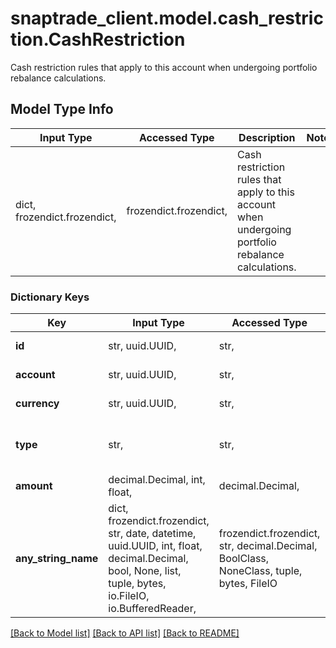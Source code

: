 # snaptrade_client.model.cash_restriction.CashRestriction

Cash restriction rules that apply to this account when undergoing portfolio rebalance calculations.

## Model Type Info
Input Type | Accessed Type | Description | Notes
------------ | ------------- | ------------- | -------------
dict, frozendict.frozendict,  | frozendict.frozendict,  | Cash restriction rules that apply to this account when undergoing portfolio rebalance calculations. | 

### Dictionary Keys
Key | Input Type | Accessed Type | Description | Notes
------------ | ------------- | ------------- | ------------- | -------------
**id** | str, uuid.UUID,  | str,  |  | [optional] value must be a uuid
**account** | str, uuid.UUID,  | str,  |  | [optional] value must be a uuid
**currency** | str, uuid.UUID,  | str,  |  | [optional] value must be a uuid
**type** | str,  | str,  |  | [optional] must be one of ["ALLOCATE_MAX", "RETAIN_MIN", ] 
**amount** | decimal.Decimal, int, float,  | decimal.Decimal,  |  | [optional] 
**any_string_name** | dict, frozendict.frozendict, str, date, datetime, uuid.UUID, int, float, decimal.Decimal, bool, None, list, tuple, bytes, io.FileIO, io.BufferedReader,  | frozendict.frozendict, str, decimal.Decimal, BoolClass, NoneClass, tuple, bytes, FileIO | any string name can be used but the value must be the correct type | [optional]

[[Back to Model list]](../../README.md#documentation-for-models) [[Back to API list]](../../README.md#documentation-for-api-endpoints) [[Back to README]](../../README.md)

